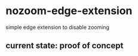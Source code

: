 # nozoom-edge-extension

simple edge extension to disable zooming

## current state: proof of concept
